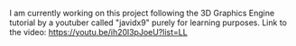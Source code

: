 I am currently working on this project following the 3D Graphics Engine tutorial by a youtuber called "javidx9" purely for learning purposes.
Link to the video: https://youtu.be/ih20l3pJoeU?list=LL
